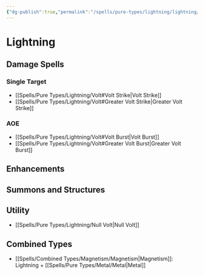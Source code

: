 ```yaml
---
{"dg-publish":true,"permalink":"/spells/pure-types/lightning/lightning/"}
---
```


# Lightning
## Damage Spells

### Single Target
- [[Spells/Pure Types/Lightning/Volt#Volt Strike\|Volt Strike]]
- [[Spells/Pure Types/Lightning/Volt#Greater Volt Strike\|Greater Volt Strike]]
### AOE
- [[Spells/Pure Types/Lightning/Volt#Volt Burst\|Volt Burst]]
- [[Spells/Pure Types/Lightning/Volt#Greater Volt Burst\|Greater Volt Burst]]
## Enhancements

## Summons and Structures

## Utility
- [[Spells/Pure Types/Lightning/Null Volt\|Null Volt]]
## Combined Types
- [[Spells/Combined Types/Magnetism/Magnetism\|Magnetism]]: Lightning + [[Spells/Pure Types/Metal/Metal\|Metal]]